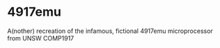 # 4917emu
A(nother) recreation of the infamous, fictional 4917emu microprocessor from UNSW COMP1917
